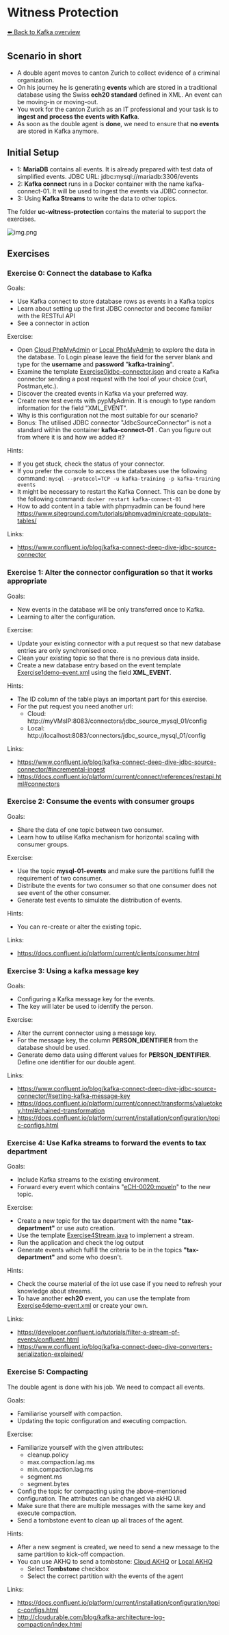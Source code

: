 # Witness Protection

[⬅️ Back to Kafka overview](README.md)

## Scenario in short

* A double agent moves to canton Zurich to collect evidence of a criminal organization.
* On his journey he is generating **events** which are stored in a traditional database using the Swiss **ech20 standard** defined in XML. An event can be moving-in or moving-out.
* You work for the canton Zurich as an IT professional and your task is to **ingest and process the events with Kafka**.
* As soon as the double agent is **done**, we need to ensure that **no events** are stored in Kafka anymore.

## Initial Setup

* 1: **MariaDB** contains all events. It is already prepared with test data of simplified events. JDBC URL: jdbc:mysql://mariadb:3306/events
* 2: **Kafka connect** runs in a Docker container with the name kafka-connect-01. It will be used to ingest the events via JDBC connector.
* 3: Using **Kafka Streams** to write the data to other topics.

The folder **uc-witness-protection** contains the material to support the exercises.

![img.png](img/uc-wp-1.JPG)

## Exercises

### Exercise 0: Connect the database to Kafka

Goals:

* Use Kafka connect to store database rows as events in a Kafka topics
* Learn about setting up the first JDBC connector and become familiar with the RESTful API
* See a connector in action

Exercise:

* Open [Cloud PhpMyAdmin](http://myVMsIP:8085) or [Local PhpMyAdmin](http://localhost:8085/) to explore the data in the database. To Login please leave the field for the server blank and type for the **username** and **password** "**kafka-training**".
* Examine the template [Exercise0jdbc-connector.json](/uc-witness-protection/connectors/Exercise0jdbc-connector.json) and create a Kafka connector sending a post request with the tool of your choice (curl, Postman,etc.).
* Discover the created events in Kafka via your preferred way.
* Create new test events with pypMyAdmin. It is enough to type random information for the field "XML_EVENT".
* Why is this configuration not the most suitable for our scenario?
* Bonus: The utilised JDBC connector "JdbcSourceConnector" is not a standard within the container **kafka-connect-01** . Can you figure out from where it is and how we added it?

Hints:

* If you get stuck, check the status of your connector. 
* If you prefer the console to access the databases use the following command: `mysql --protocol=TCP -u kafka-training -p kafka-training events`
* It might be necessary to restart the Kafka Connect. This can be done by the following command: `docker restart kafka-connect-01`
* How to add content in a table with phpmyadmin can be found here https://www.siteground.com/tutorials/phpmyadmin/create-populate-tables/

Links:

* https://www.confluent.io/blog/kafka-connect-deep-dive-jdbc-source-connector

### Exercise 1: Alter the connector configuration so that it works appropriate

Goals:

* New events in the database will be only transferred once to Kafka.
* Learning to alter the configuration.

Exercise:

* Update your existing connector with a put request so that new database entries are only synchronised once.
* Clean your existing topic so that there is no previous data inside.
* Create a new database entry based on the event template [Exercise1demo-event.xml](/uc-witness-protection/connectors/Exercise1demo-event.xml) using the field **XML_EVENT**.

Hints:

* The ID column of the table plays an important part for this exercise.
* For the put request you need another url:
  * Cloud: http://myVMsIP:8083/connectors/jdbc_source_mysql_01/config 
  * Local: http://localhost:8083/connectors/jdbc_source_mysql_01/config

Links:

* https://www.confluent.io/blog/kafka-connect-deep-dive-jdbc-source-connector/#incremental-ingest
* https://docs.confluent.io/platform/current/connect/references/restapi.html#connectors

### Exercise 2: Consume the events with consumer groups

Goals:

* Share the data of one topic between two consumer.
* Learn how to utilise Kafka mechanism for horizontal scaling with consumer groups.

Exercise:

* Use the topic **mysql-01-events** and make sure the partitions fulfill the requirement of two consumer.
* Distribute the events for two consumer so that one consumer does not see event of the other consumer.
* Generate test events to simulate the distribution of events.

Hints:

* You can re-create or alter the existing topic.

Links:

* https://docs.confluent.io/platform/current/clients/consumer.html

### Exercise 3: Using a kafka message key

Goals:

* Configuring a Kafka message key for the events.
* The key will later be used to identify the person.

Exercise:

* Alter the current connector using a message key.
* For the message key, the column **PERSON_IDENTIFIER** from the database should be used.
* Generate demo data using different values for **PERSON_IDENTIFIER**. Define one identifier for our double agent.

Links:

* https://www.confluent.io/blog/kafka-connect-deep-dive-jdbc-source-connector/#setting-kafka-message-key
* https://docs.confluent.io/platform/current/connect/transforms/valuetokey.html#chained-transformation
* https://docs.confluent.io/platform/current/installation/configuration/topic-configs.html

### Exercise 4: Use Kafka streams to forward the events to tax department

Goals:

* Include Kafka streams to the existing environment.
* Forward every event which contains "<eCH-0020:moveIn>" to the new topic.

Exercise:

* Create a new topic for the tax department with the name **"tax-department"** or use auto creation.
* Use the template [Exercise4Stream.java](uc-witness-protection/kafka-stream/src/main/java/com/zuehlke/training/kafka/witnessprotection/stream/Exercise4Stream.java) to implement a stream.
* Run the application and check the log output
* Generate events which fulfill the criteria to be in the topics **"tax-department"** and some who doesn't.

Hints:

* Check the course material of the iot use case if you need to refresh your knowledge about streams.
* To have another **ech20** event, you can use the template from [Exercise4demo-event.xml](/uc-witness-protection/connectors/Exercise4demo-event.xml) or create your own.

Links:
* https://developer.confluent.io/tutorials/filter-a-stream-of-events/confluent.html
* https://www.confluent.io/blog/kafka-connect-deep-dive-converters-serialization-explained/

### Exercise 5: Compacting

The double agent is done with his job. We need to compact all events.

Goals:

* Familiarise yourself with compaction.
* Updating the topic configuration and executing compaction.

Exercise:

* Familiarize yourself with the given attributes:
  * cleanup.policy
  * max.compaction.lag.ms
  * min.compaction.lag.ms
  * segment.ms
  * segment.bytes
* Config the topic for compacting using the above-mentioned configuration. The attributes can be changed via akHQ UI.
* Make sure that there are multiple messages with the same key and execute compaction.
* Send a tombstone event to clean up all traces of the agent.

Hints:

* After a new segment is created, we need to send a new message to the same partition to kick-off compaction.
* You can use AKHQ to send a tombstone: [Cloud AKHQ](http://myVMsIP:8080/ui/docker-kafka-server/topic/mysql-01-events/produce) or [Local AKHQ](http://localhost:8080/ui/docker-kafka-server/topic/mysql-01-events/produce)
  * Select **Tombstone** checkbox
  * Select the correct partition with the events of the agent

Links:

* https://docs.confluent.io/platform/current/installation/configuration/topic-configs.html
* http://cloudurable.com/blog/kafka-architecture-log-compaction/index.html
